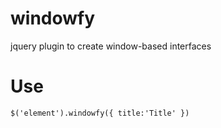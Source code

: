 # windowfy
jquery plugin to create window-based interfaces

Use
===
```` 
$('element').windowfy({ title:'Title' })
````
